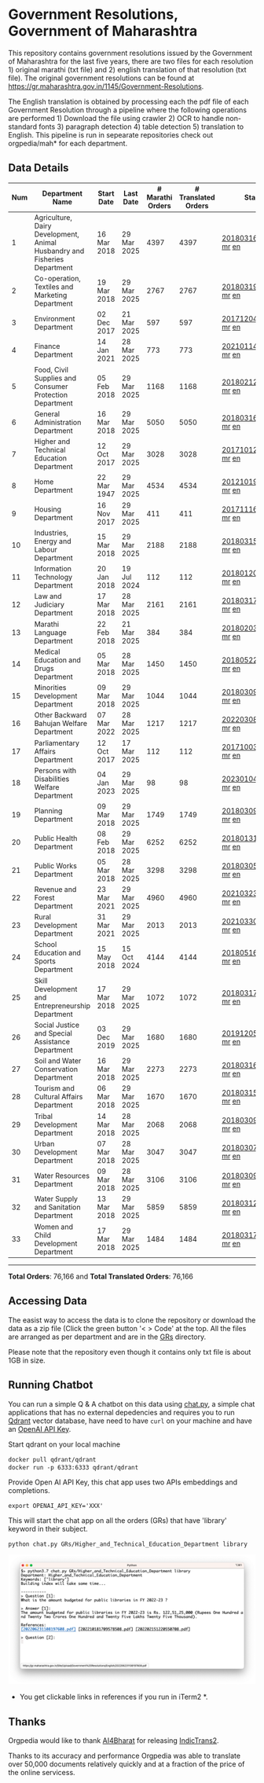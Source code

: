 # Government Resolutions, Government of Maharashtra

This repository contains government resolutions issued by the Government of Maharashtra for the last five years, there are two files for each resolution 1) original marathi (txt file) and 2) english translation of that resolution (txt file). The original government resolutions can be found at https://gr.maharashtra.gov.in/1145/Government-Resolutions.

The English translation is obtained by processing each the pdf file of each Government Resolution through a pipeline where the following operations are performed 1) Download the file using crawler 2) OCR to handle non-standard fonts 3) paragraph detection 4) table  detection 5) translation to English. This pipeline is run in sepearate repositories check out orgpedia/mah* for each department.


## Data Details

| Num | Department Name | Start Date | Last Date | # Marathi Orders | # Translated Orders | Starting Order | Last Order |
| --- | --------------- | ---------- | --------- | ---------------- | ------------------- | -------------- | ---------- |
| 1 | Agriculture, Dairy Development, Animal Husbandry and Fisheries Department | 16 Mar 2018 | 29 Mar 2025 | 4397 | 4397 | [201803161624182101.pdf](https://gr.maharashtra.gov.in/Site/Upload/Government%20Resolutions/English/201803161624182101.pdf) [mr](GRs/Agriculture,_Dairy_Development,_Animal_Husbandry_and_Fisheries_Department/201803161624182101.pdf.mr.txt) [en](GRs/Agriculture,_Dairy_Development,_Animal_Husbandry_and_Fisheries_Department/201803161624182101.pdf.en.txt) | [202503291919312401.pdf](https://gr.maharashtra.gov.in/Site/Upload/Government%20Resolutions/English/202503291919312401.pdf) [mr](GRs/Agriculture,_Dairy_Development,_Animal_Husbandry_and_Fisheries_Department/202503291919312401.pdf.mr.txt) [en](GRs/Agriculture,_Dairy_Development,_Animal_Husbandry_and_Fisheries_Department/202503291919312401.pdf.en.txt) |
| 2 | Co-operation, Textiles and Marketing Department | 19 Mar 2018 | 29 Mar 2025 | 2767 | 2767 | [201803191257576702.pdf](https://gr.maharashtra.gov.in/Site/Upload/Government%20Resolutions/English/201803191257576702.pdf) [mr](GRs/Co-operation,_Textiles_and_Marketing_Department/201803191257576702.pdf.mr.txt) [en](GRs/Co-operation,_Textiles_and_Marketing_Department/201803191257576702.pdf.en.txt) | [202503291929549302.pdf](https://gr.maharashtra.gov.in/Site/Upload/Government%20Resolutions/English/202503291929549302.pdf) [mr](GRs/Co-operation,_Textiles_and_Marketing_Department/202503291929549302.pdf.mr.txt) [en](GRs/Co-operation,_Textiles_and_Marketing_Department/202503291929549302.pdf.en.txt) |
| 3 | Environment Department | 02 Dec 2017 | 21 Mar 2025 | 597 | 597 | [201712041147216904.pdf](https://gr.maharashtra.gov.in/Site/Upload/Government%20Resolutions/English/201712041147216904.pdf) [mr](GRs/Environment_Department/201712041147216904.pdf.mr.txt) [en](GRs/Environment_Department/201712041147216904.pdf.en.txt) | [202503211254383604.pdf](https://gr.maharashtra.gov.in/Site/Upload/Government%20Resolutions/English/202503211254383604.......pdf) [mr](GRs/Environment_Department/202503211254383604.pdf.mr.txt) [en](GRs/Environment_Department/202503211254383604.pdf.en.txt) |
| 4 | Finance Department | 14 Jan 2021 | 28 Mar 2025 | 773 | 773 | [202101141237329905.pdf](https://gr.maharashtra.gov.in/Site/Upload/Government%20Resolutions/English/202101141237329905.pdf) [mr](GRs/Finance_Department/202101141237329905.pdf.mr.txt) [en](GRs/Finance_Department/202101141237329905.pdf.en.txt) | [202503281034568905.pdf](https://gr.maharashtra.gov.in/Site/Upload/Government%20Resolutions/English/202503281034568905.pdf) [mr](GRs/Finance_Department/202503281034568905.pdf.mr.txt) [en](GRs/Finance_Department/202503281034568905.pdf.en.txt) |
| 5 | Food, Civil Supplies and Consumer Protection Department | 05 Feb 2018 | 29 Mar 2025 | 1168 | 1168 | [201802121244545806.pdf](https://gr.maharashtra.gov.in/Site/Upload/Government%20Resolutions/English/201802121244545806.pdf) [mr](GRs/Food,_Civil_Supplies_and_Consumer_Protection_Department/201802121244545806.pdf.mr.txt) [en](GRs/Food,_Civil_Supplies_and_Consumer_Protection_Department/201802121244545806.pdf.en.txt) | [202503291301042606.pdf](https://gr.maharashtra.gov.in/Site/Upload/Government%20Resolutions/English/202503291301042606.pdf) [mr](GRs/Food,_Civil_Supplies_and_Consumer_Protection_Department/202503291301042606.pdf.mr.txt) [en](GRs/Food,_Civil_Supplies_and_Consumer_Protection_Department/202503291301042606.pdf.en.txt) |
| 6 | General Administration Department | 16 Mar 2018 | 29 Mar 2025 | 5050 | 5050 | [201803161224022707.pdf](https://gr.maharashtra.gov.in/Site/Upload/Government%20Resolutions/English/201803161224022707.pdf) [mr](GRs/General_Administration_Department/201803161224022707.pdf.mr.txt) [en](GRs/General_Administration_Department/201803161224022707.pdf.en.txt) | [202503291309011507.pdf](https://gr.maharashtra.gov.in/Site/Upload/Government%20Resolutions/English/202503291309011507.pdf) [mr](GRs/General_Administration_Department/202503291309011507.pdf.mr.txt) [en](GRs/General_Administration_Department/202503291309011507.pdf.en.txt) |
| 7 | Higher and Technical Education Department | 12 Oct 2017 | 29 Mar 2025 | 3028 | 3028 | [201710121514029708.pdf](https://gr.maharashtra.gov.in/Site/Upload/Government%20Resolutions/English/201710121514029708.pdf) [mr](GRs/Higher_and_Technical_Education_Department/201710121514029708.pdf.mr.txt) [en](GRs/Higher_and_Technical_Education_Department/201710121514029708.pdf.en.txt) | [202503291730164208.pdf](https://gr.maharashtra.gov.in/Site/Upload/Government%20Resolutions/English/202503291730164208.pdf) [mr](GRs/Higher_and_Technical_Education_Department/202503291730164208.pdf.mr.txt) [en](GRs/Higher_and_Technical_Education_Department/202503291730164208.pdf.en.txt) |
| 8 | Home Department | 22 Mar 1947 | 29 Mar 2025 | 4534 | 4534 | [201210191648552129.pdf](https://gr.maharashtra.gov.in/Site/Upload/Government%20Resolutions/English/201210191648552129.pdf) [mr](GRs/Home_Department/201210191648552129.pdf.mr.txt) [en](GRs/Home_Department/201210191648552129.pdf.en.txt) | [202503291954327629.pdf](https://gr.maharashtra.gov.in/Site/Upload/Government%20Resolutions/English/202503291954327629.pdf) [mr](GRs/Home_Department/202503291954327629.pdf.mr.txt) [en](GRs/Home_Department/202503291954327629.pdf.en.txt) |
| 9 | Housing Department | 16 Nov 2017 | 29 Mar 2025 | 411 | 411 | [201711161447076609.pdf](https://gr.maharashtra.gov.in/Site/Upload/Government%20Resolutions/English/201711161447076609.pdf) [mr](GRs/Housing_Department/201711161447076609.pdf.mr.txt) [en](GRs/Housing_Department/201711161447076609.pdf.en.txt) | [202503291732077509.pdf](https://gr.maharashtra.gov.in/Site/Upload/Government%20Resolutions/English/202503291732077509.pdf) [mr](GRs/Housing_Department/202503291732077509.pdf.mr.txt) [en](GRs/Housing_Department/202503291732077509.pdf.en.txt) |
| 10 | Industries, Energy and Labour Department | 15 Mar 2018 | 29 Mar 2025 | 2188 | 2188 | [201803151204055010.pdf](https://gr.maharashtra.gov.in/Site/Upload/Government%20Resolutions/English/201803151204055010.pdf) [mr](GRs/Industries,_Energy_and_Labour_Department/201803151204055010.pdf.mr.txt) [en](GRs/Industries,_Energy_and_Labour_Department/201803151204055010.pdf.en.txt) | [202503291847304810.pdf](https://gr.maharashtra.gov.in/Site/Upload/Government%20Resolutions/English/202503291847304810.pdf) [mr](GRs/Industries,_Energy_and_Labour_Department/202503291847304810.pdf.mr.txt) [en](GRs/Industries,_Energy_and_Labour_Department/202503291847304810.pdf.en.txt) |
| 11 | Information Technology Department | 20 Jan 2018 | 19 Jul 2024 | 112 | 112 | [201801201843024511.pdf](https://gr.maharashtra.gov.in/Site/Upload/Government%20Resolutions/English/201801201843024511.pdf) [mr](GRs/Information_Technology_Department/201801201843024511.pdf.mr.txt) [en](GRs/Information_Technology_Department/201801201843024511.pdf.en.txt) | [202407191742379111.pdf](https://gr.maharashtra.gov.in/Site/Upload/Government%20Resolutions/English/202407191742379111.pdf) [mr](GRs/Information_Technology_Department/202407191742379111.pdf.mr.txt) [en](GRs/Information_Technology_Department/202407191742379111.pdf.en.txt) |
| 12 | Law and Judiciary Department | 17 Mar 2018 | 28 Mar 2025 | 2161 | 2161 | [201803171129290212.pdf](https://gr.maharashtra.gov.in/Site/Upload/Government%20Resolutions/English/201803171129290212.pdf) [mr](GRs/Law_and_Judiciary_Department/201803171129290212.pdf.mr.txt) [en](GRs/Law_and_Judiciary_Department/201803171129290212.pdf.en.txt) | [202503281851510812.pdf](https://gr.maharashtra.gov.in/Site/Upload/Government%20Resolutions/English/202503281851510812.pdf) [mr](GRs/Law_and_Judiciary_Department/202503281851510812.pdf.mr.txt) [en](GRs/Law_and_Judiciary_Department/202503281851510812.pdf.en.txt) |
| 13 | Marathi Language Department | 22 Feb 2018 | 21 Mar 2025 | 384 | 384 | [201802031549154233.pdf](https://gr.maharashtra.gov.in/Site/Upload/Government%20Resolutions/English/201802031549154233.pdf) [mr](GRs/Marathi_Language_Department/201802031549154233.pdf.mr.txt) [en](GRs/Marathi_Language_Department/201802031549154233.pdf.en.txt) | [202503211701294433.pdf](https://gr.maharashtra.gov.in/Site/Upload/Government%20Resolutions/English/202503211701294433.pdf) [mr](GRs/Marathi_Language_Department/202503211701294433.pdf.mr.txt) [en](GRs/Marathi_Language_Department/202503211701294433.pdf.en.txt) |
| 14 | Medical Education and Drugs Department | 05 Mar 2018 | 28 Mar 2025 | 1450 | 1450 | [201805221424292513.pdf](https://gr.maharashtra.gov.in/Site/Upload/Government%20Resolutions/English/201805221424292513.pdf) [mr](GRs/Medical_Education_and_Drugs_Department/201805221424292513.pdf.mr.txt) [en](GRs/Medical_Education_and_Drugs_Department/201805221424292513.pdf.en.txt) | [202503281721492613.pdf](https://gr.maharashtra.gov.in/Site/Upload/Government%20Resolutions/English/202503281721492613.pdf) [mr](GRs/Medical_Education_and_Drugs_Department/202503281721492613.pdf.mr.txt) [en](GRs/Medical_Education_and_Drugs_Department/202503281721492613.pdf.en.txt) |
| 15 | Minorities Development Department | 09 Mar 2018 | 29 Mar 2025 | 1044 | 1044 | [201803091218355314.pdf](https://gr.maharashtra.gov.in/Site/Upload/Government%20Resolutions/English/201803091218355314.pdf) [mr](GRs/Minorities_Development_Department/201803091218355314.pdf.mr.txt) [en](GRs/Minorities_Development_Department/201803091218355314.pdf.en.txt) | [202503291933276014.pdf](https://gr.maharashtra.gov.in/Site/Upload/Government%20Resolutions/English/202503291933276014.pdf) [mr](GRs/Minorities_Development_Department/202503291933276014.pdf.mr.txt) [en](GRs/Minorities_Development_Department/202503291933276014.pdf.en.txt) |
| 16 | Other Backward Bahujan Welfare Department | 07 Mar 2022 | 28 Mar 2025 | 1217 | 1217 | [202203081752439334.pdf](https://gr.maharashtra.gov.in/Site/Upload/Government%20Resolutions/English/202203081752439334.pdf) [mr](GRs/Other_Backward_Bahujan_Welfare_Department/202203081752439334.pdf.mr.txt) [en](GRs/Other_Backward_Bahujan_Welfare_Department/202203081752439334.pdf.en.txt) | [202503281924317134.pdf](https://gr.maharashtra.gov.in/Site/Upload/Government%20Resolutions/English/202503281924317134.pdf) [mr](GRs/Other_Backward_Bahujan_Welfare_Department/202503281924317134.pdf.mr.txt) [en](GRs/Other_Backward_Bahujan_Welfare_Department/202503281924317134.pdf.en.txt) |
| 17 | Parliamentary Affairs Department | 12 Oct 2017 | 17 Mar 2025 | 112 | 112 | [201710031642378615.pdf](https://gr.maharashtra.gov.in/Site/Upload/Government%20Resolutions/English/201710031642378615.pdf) [mr](GRs/Parliamentary_Affairs_Department/201710031642378615.pdf.mr.txt) [en](GRs/Parliamentary_Affairs_Department/201710031642378615.pdf.en.txt) | [202503171104518215.pdf](https://gr.maharashtra.gov.in/Site/Upload/Government%20Resolutions/English/202503171104518215.pdf) [mr](GRs/Parliamentary_Affairs_Department/202503171104518215.pdf.mr.txt) [en](GRs/Parliamentary_Affairs_Department/202503171104518215.pdf.en.txt) |
| 18 | Persons with Disabilities Welfare Department | 04 Jan 2023 | 29 Mar 2025 | 98 | 98 | [202301041906309635.pdf](https://gr.maharashtra.gov.in/Site/Upload/Government%20Resolutions/English/202301041906309635.pdf) [mr](GRs/Persons_with_Disabilities_Welfare_Department/202301041906309635.pdf.mr.txt) [en](GRs/Persons_with_Disabilities_Welfare_Department/202301041906309635.pdf.en.txt) | [202503291433253035.pdf](https://gr.maharashtra.gov.in/Site/Upload/Government%20Resolutions/English/202503291433253035.pdf) [mr](GRs/Persons_with_Disabilities_Welfare_Department/202503291433253035.pdf.mr.txt) [en](GRs/Persons_with_Disabilities_Welfare_Department/202503291433253035.pdf.en.txt) |
| 19 | Planning Department | 09 Mar 2018 | 29 Mar 2025 | 1749 | 1749 | [201803091441032716.pdf](https://gr.maharashtra.gov.in/Site/Upload/Government%20Resolutions/English/201803091441032716.pdf) [mr](GRs/Planning_Department/201803091441032716.pdf.mr.txt) [en](GRs/Planning_Department/201803091441032716.pdf.en.txt) | [202503291825117916.pdf](https://gr.maharashtra.gov.in/Site/Upload/Government%20Resolutions/English/202503291825117916.pdf) [mr](GRs/Planning_Department/202503291825117916.pdf.mr.txt) [en](GRs/Planning_Department/202503291825117916.pdf.en.txt) |
| 20 | Public Health Department | 08 Feb 2018 | 29 Mar 2025 | 6252 | 6252 | [201801311722275417.pdf](https://gr.maharashtra.gov.in/Site/Upload/Government%20Resolutions/English/201801311722275417.pdf) [mr](GRs/Public_Health_Department/201801311722275417.pdf.mr.txt) [en](GRs/Public_Health_Department/201801311722275417.pdf.en.txt) | [202503291836472217.pdf](https://gr.maharashtra.gov.in/Site/Upload/Government%20Resolutions/English/202503291836472217.pdf) [mr](GRs/Public_Health_Department/202503291836472217.pdf.mr.txt) [en](GRs/Public_Health_Department/202503291836472217.pdf.en.txt) |
| 21 | Public Works Department | 05 Mar 2018 | 28 Mar 2025 | 3298 | 3298 | [201803051515468118.pdf](https://gr.maharashtra.gov.in/Site/Upload/Government%20Resolutions/English/201803051515468118.pdf) [mr](GRs/Public_Works_Department/201803051515468118.pdf.mr.txt) [en](GRs/Public_Works_Department/201803051515468118.pdf.en.txt) | [202503281828130118.pdf](https://gr.maharashtra.gov.in/Site/Upload/Government%20Resolutions/English/202503281828130118.pdf) [mr](GRs/Public_Works_Department/202503281828130118.pdf.mr.txt) [en](GRs/Public_Works_Department/202503281828130118.pdf.en.txt) |
| 22 | Revenue and Forest Department | 23 Mar 2021 | 29 Mar 2025 | 4960 | 4960 | [202103231328393119.pdf](https://gr.maharashtra.gov.in/Site/Upload/Government%20Resolutions/English/202103231328393119.pdf) [mr](GRs/Revenue_and_Forest_Department/202103231328393119.pdf.mr.txt) [en](GRs/Revenue_and_Forest_Department/202103231328393119.pdf.en.txt) | [202503291836361019.pdf](https://gr.maharashtra.gov.in/Site/Upload/Government%20Resolutions/English/202503291836361019.pdf) [mr](GRs/Revenue_and_Forest_Department/202503291836361019.pdf.mr.txt) [en](GRs/Revenue_and_Forest_Department/202503291836361019.pdf.en.txt) |
| 23 | Rural Development Department | 31 Mar 2021 | 29 Mar 2025 | 2013 | 2013 | [202103301021181120.pdf](https://gr.maharashtra.gov.in/Site/Upload/Government%20Resolutions/English/202103301021181120.pdf) [mr](GRs/Rural_Development_Department/202103301021181120.pdf.mr.txt) [en](GRs/Rural_Development_Department/202103301021181120.pdf.en.txt) | [202503281807038120.pdf](https://gr.maharashtra.gov.in/Site/Upload/Government%20Resolutions/English/202503281807038120.pdf) [mr](GRs/Rural_Development_Department/202503281807038120.pdf.mr.txt) [en](GRs/Rural_Development_Department/202503281807038120.pdf.en.txt) |
| 24 | School Education and Sports Department | 15 May 2018 | 15 Oct 2024 | 4144 | 4144 | [201805161114241221.pdf](https://gr.maharashtra.gov.in/Site/Upload/Government%20Resolutions/English/201805161114241221.pdf) [mr](GRs/School_Education_and_Sports_Department/201805161114241221.pdf.mr.txt) [en](GRs/School_Education_and_Sports_Department/201805161114241221.pdf.en.txt) | [202410152127537021.pdf](https://gr.maharashtra.gov.in/Site/Upload/Government%20Resolutions/English/202410152127537021.pdf) [mr](GRs/School_Education_and_Sports_Department/202410152127537021.pdf.mr.txt) [en](GRs/School_Education_and_Sports_Department/202410152127537021.pdf.en.txt) |
| 25 | Skill Development and Entrepreneurship Department | 17 Mar 2018 | 29 Mar 2025 | 1072 | 1072 | [201803171322099003.pdf](https://gr.maharashtra.gov.in/Site/Upload/Government%20Resolutions/English/201803171322099003.pdf) [mr](GRs/Skill_Development_and_Entrepreneurship_Department/201803171322099003.pdf.mr.txt) [en](GRs/Skill_Development_and_Entrepreneurship_Department/201803171322099003.pdf.en.txt) | [202503291945502203.pdf](https://gr.maharashtra.gov.in/Site/Upload/Government%20Resolutions/English/202503291945502203.pdf) [mr](GRs/Skill_Development_and_Entrepreneurship_Department/202503291945502203.pdf.mr.txt) [en](GRs/Skill_Development_and_Entrepreneurship_Department/202503291945502203.pdf.en.txt) |
| 26 | Social Justice and Special Assistance Department | 03 Dec 2019 | 29 Mar 2025 | 1680 | 1680 | [201912051107011622.pdf](https://gr.maharashtra.gov.in/Site/Upload/Government%20Resolutions/English/201912051107011622.pdf) [mr](GRs/Social_Justice_and_Special_Assistance_Department/201912051107011622.pdf.mr.txt) [en](GRs/Social_Justice_and_Special_Assistance_Department/201912051107011622.pdf.en.txt) | [202503291714433722.pdf](https://gr.maharashtra.gov.in/Site/Upload/Government%20Resolutions/English/202503291714433722.pdf) [mr](GRs/Social_Justice_and_Special_Assistance_Department/202503291714433722.pdf.mr.txt) [en](GRs/Social_Justice_and_Special_Assistance_Department/202503291714433722.pdf.en.txt) |
| 27 | Soil and Water Conservation Department | 16 Mar 2018 | 29 Mar 2025 | 2273 | 2273 | [201803161247582426.pdf](https://gr.maharashtra.gov.in/Site/Upload/Government%20Resolutions/English/201803161247582426.pdf) [mr](GRs/Soil_and_Water_Conservation_Department/201803161247582426.pdf.mr.txt) [en](GRs/Soil_and_Water_Conservation_Department/201803161247582426.pdf.en.txt) | [202503292115073126.pdf](https://gr.maharashtra.gov.in/Site/Upload/Government%20Resolutions/English/202503292115073126.pdf) [mr](GRs/Soil_and_Water_Conservation_Department/202503292115073126.pdf.mr.txt) [en](GRs/Soil_and_Water_Conservation_Department/202503292115073126.pdf.en.txt) |
| 28 | Tourism and Cultural Affairs Department | 06 Mar 2018 | 29 Mar 2025 | 1670 | 1670 | [201803151055091823.pdf](https://gr.maharashtra.gov.in/Site/Upload/Government%20Resolutions/English/201803151055091823.pdf) [mr](GRs/Tourism_and_Cultural_Affairs_Department/201803151055091823.pdf.mr.txt) [en](GRs/Tourism_and_Cultural_Affairs_Department/201803151055091823.pdf.en.txt) | [202503291423013423.pdf](https://gr.maharashtra.gov.in/Site/Upload/Government%20Resolutions/English/202503291423013423.pdf) [mr](GRs/Tourism_and_Cultural_Affairs_Department/202503291423013423.pdf.mr.txt) [en](GRs/Tourism_and_Cultural_Affairs_Department/202503291423013423.pdf.en.txt) |
| 29 | Tribal Development Department | 14 Mar 2018 | 28 Mar 2025 | 2068 | 2068 | [201803091105184924.pdf](https://gr.maharashtra.gov.in/Site/Upload/Government%20Resolutions/English/201803091105184924.pdf) [mr](GRs/Tribal_Development_Department/201803091105184924.pdf.mr.txt) [en](GRs/Tribal_Development_Department/201803091105184924.pdf.en.txt) | [202503281245040024.pdf](https://gr.maharashtra.gov.in/Site/Upload/Government%20Resolutions/English/202503281245040024.pdf) [mr](GRs/Tribal_Development_Department/202503281245040024.pdf.mr.txt) [en](GRs/Tribal_Development_Department/202503281245040024.pdf.en.txt) |
| 30 | Urban Development Department | 07 Mar 2018 | 28 Mar 2025 | 3047 | 3047 | [201803071203178325.pdf](https://gr.maharashtra.gov.in/Site/Upload/Government%20Resolutions/English/201803071203178325.pdf) [mr](GRs/Urban_Development_Department/201803071203178325.pdf.mr.txt) [en](GRs/Urban_Development_Department/201803071203178325.pdf.en.txt) | [202503282005329025.pdf](https://gr.maharashtra.gov.in/Site/Upload/Government%20Resolutions/English/202503282005329025.pdf) [mr](GRs/Urban_Development_Department/202503282005329025.pdf.mr.txt) [en](GRs/Urban_Development_Department/202503282005329025.pdf.en.txt) |
| 31 | Water Resources Department | 09 Mar 2018 | 28 Mar 2025 | 3106 | 3106 | [201803091034435527.pdf](https://gr.maharashtra.gov.in/Site/Upload/Government%20Resolutions/English/201803091034435527.pdf) [mr](GRs/Water_Resources_Department/201803091034435527.pdf.mr.txt) [en](GRs/Water_Resources_Department/201803091034435527.pdf.en.txt) | [202503281630445827.pdf](https://gr.maharashtra.gov.in/Site/Upload/Government%20Resolutions/English/202503281630445827.pdf) [mr](GRs/Water_Resources_Department/202503281630445827.pdf.mr.txt) [en](GRs/Water_Resources_Department/202503281630445827.pdf.en.txt) |
| 32 | Water Supply and Sanitation Department | 13 Mar 2018 | 29 Mar 2025 | 5859 | 5859 | [201803121414108428.pdf](https://gr.maharashtra.gov.in/Site/Upload/Government%20Resolutions/English/201803121414108428.pdf) [mr](GRs/Water_Supply_and_Sanitation_Department/201803121414108428.pdf.mr.txt) [en](GRs/Water_Supply_and_Sanitation_Department/201803121414108428.pdf.en.txt) | [202503291549353628.pdf](https://gr.maharashtra.gov.in/Site/Upload/Government%20Resolutions/English/202503291549353628.pdf) [mr](GRs/Water_Supply_and_Sanitation_Department/202503291549353628.pdf.mr.txt) [en](GRs/Water_Supply_and_Sanitation_Department/202503291549353628.pdf.en.txt) |
| 33 | Women and Child Development Department | 17 Mar 2018 | 29 Mar 2025 | 1484 | 1484 | [201803171539444330.pdf](https://gr.maharashtra.gov.in/Site/Upload/Government%20Resolutions/English/201803171539444330.pdf) [mr](GRs/Women_and_Child_Development_Department/201803171539444330.pdf.mr.txt) [en](GRs/Women_and_Child_Development_Department/201803171539444330.pdf.en.txt) | [202503291808235430.pdf](https://gr.maharashtra.gov.in/Site/Upload/Government%20Resolutions/English/202503291808235430.pdf.pdf) [mr](GRs/Women_and_Child_Development_Department/202503291808235430.pdf.mr.txt) [en](GRs/Women_and_Child_Development_Department/202503291808235430.pdf.en.txt) |
----------------------------------------------------------------------------------------------------

**Total Orders**: 76,166 and **Total Translated Orders**: 76,166
## Accessing Data

The easist way to access the data is to clone the repository or download the data as a zip file (Click the green button '< > Code' at the top. All the files are arranged as per department and are in the [GRs](GRs) directory.

Please note that the repository even though it contains only txt file is about 1GB in size.

## Running Chatbot

You can run a simple Q & A chatbot on this data using [chat.py](chat.py), a simple chat applications that has no external depedencies and requires you to run [Qdrant](https://qdrant.tech/) vector database, have need to have `curl` on your machine and have an [OpenAI API Key](https://help.openai.com/en/articles/4936850-where-do-i-find-my-secret-api-key).

Start qdrant on your local machine
```shell
docker pull qdrant/qdrant
docker run -p 6333:6333 qdrant/qdrant
```

Provide Open AI API Key, this chat app uses two APIs embeddings and completions.
```shell
export OPENAI_API_KEY='XXX'
```

This will start the chat app on all the orders (GRs) that have 'library' keyword in their subject.

```shell
python chat.py GRs/Higher_and_Technical_Education_Department library
```

![screenshot of running chat.py](screenshot.png)

* You get clickable links in references if you run in iTerm2 *.

## Thanks

Orgpedia would like to thank [AI4Bharat](https://ai4bharat.iitm.ac.in/) for releasing [IndicTrans2](https://github.com/AI4Bharat/IndicTrans2).

Thanks to its accuracy and performance Orgpedia was able to translate over 50,000 documents relatively quickly and at a fraction of the price of the online servicess.

